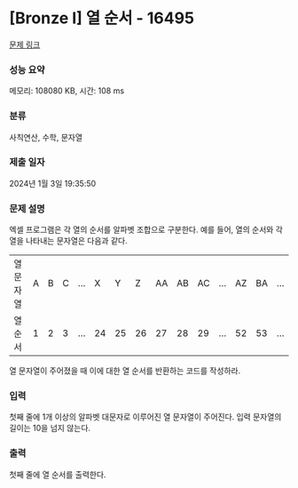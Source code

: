 # [Bronze I] 열 순서 - 16495 

[문제 링크](https://www.acmicpc.net/problem/16495) 

### 성능 요약

메모리: 108080 KB, 시간: 108 ms

### 분류

사칙연산, 수학, 문자열

### 제출 일자

2024년 1월 3일 19:35:50

### 문제 설명

<p>엑셀 프로그램은 각 열의 순서를 알파벳 조합으로 구분한다. 예를 들어, 열의 순서와 각 열을 나타내는 문자열은 다음과 같다.</p>

<table class="table table-bordered">
	<tbody>
		<tr>
			<td>열 문자열</td>
			<td>A</td>
			<td>B</td>
			<td>C</td>
			<td>…</td>
			<td>X</td>
			<td>Y</td>
			<td>Z</td>
			<td>AA</td>
			<td>AB</td>
			<td>AC</td>
			<td>…</td>
			<td>AZ</td>
			<td>BA</td>
			<td>…</td>
		</tr>
		<tr style="height:24.75pt">
			<td>열 순서</td>
			<td>1</td>
			<td>2</td>
			<td>3</td>
			<td>…</td>
			<td>24</td>
			<td>25</td>
			<td>26</td>
			<td>27</td>
			<td>28</td>
			<td>29</td>
			<td>…</td>
			<td>52</td>
			<td>53</td>
			<td>…</td>
		</tr>
	</tbody>
</table>

<p>열 문자열이 주어졌을 때 이에 대한 열 순서를 반환하는 코드를 작성하라.</p>

### 입력 

 <p>첫째 줄에 1개 이상의 알파벳 대문자로 이루어진 열 문자열이 주어진다. 입력 문자열의 길이는 10을 넘지 않는다.</p>

### 출력 

 <p>첫째 줄에 열 순서를 출력한다.</p>

